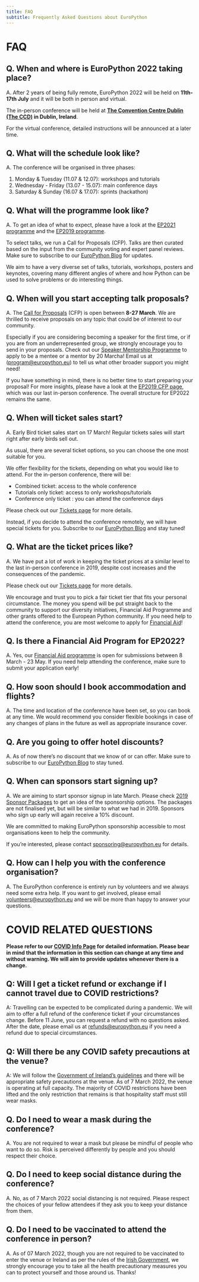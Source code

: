 ```yaml
---
title: FAQ
subtitle: Frequently Asked Questions about EuroPython
---
```


# FAQ

## **Q. When and where is EuroPython 2022 taking place?**

A. After 2 years of being fully remote, EuroPython 2022 will be held on
**11th-17th July** and it will be both in person and virtual.

The in-person conference will be held at
**[The Convention Centre Dublin (The CCD)](https://www.theccd.ie/) in Dublin,
Ireland**.

For the virtual conference, detailed instructions will be announced at a later
time.

## **Q. What will the schedule look like?**

A. The conference will be organised in three phases:

1. Monday & Tuesday (11.07 & 12.07): workshops and tutorials
2. Wednesday - Friday (13.07 - 15.07): main conference days
3. Saturday & Sunday (16.07 & 17.07): sprints (hackathon)

## **Q. What will the programme look like?**

A. To get an idea of what to expect, please have a look at the
[EP2021 programme](https://ep2021.europython.eu/events/sessions/) and the
[EP2019 programme](https://ep2019.europython.eu/events/sessions/).

To select talks, we run a Call for Proposals (CFP). Talks are then curated based
on the input from the community voting and expert panel reviews. Make sure to subscribe to our
[EuroPython Blog](https://blog.europython.eu/#/portal/signup) for updates.

We aim to have a very diverse set of talks, tutorials, workshops, posters and
keynotes, covering many different angles of where and how Python can be used to
solve problems or do interesting things.

## **Q. When will you start accepting talk proposals?**

A. The [Call for Proposals](https://program.europython.eu/europython-2022/cfp) (CFP) is open between **8-27 March**. We are thrilled
to receive proposals on any topic that could be of interest to our community.

Especially if you are considering becoming a speaker for the first time, or if
you are from an underrepresented group, we strongly encourage you to send in
your proposals. Check out our
[Speaker Mentorship Programme](https://ep2022.europython.eu/mentorship) to apply to be a mentee or a mentor by 20 Marcha! Email us at ([program@europython.eu](mailto:program@europython.eu)) to tell us what other broader support you might need!

If you have something in mind, there is no better time to start preparing your
proposal! For more insights, please have a look at the
[EP2019 CFP page](https://ep2019.europython.eu/events/call-for-proposals/),
which was our last in-person conference. The overall structure for EP2022 remains the same.

## **Q. When will ticket sales start?**

A. Early Bird ticket sales start on 17 March! Regular tickets sales will start right after early birds sell out. 

As usual, there are several ticket options, so you can choose the one most
suitable for you. 

We offer flexibility for the tickets, depending on what you would like to attend. For the in-person conference, there will be:

- Combined ticket: access to the whole conference
- Tutorials only ticket: access to only workshops/tutorials
- Conference only ticket : you can attend the conference days

Please check out our [Tickets page](https://ep2022.europython.eu/tickets) for more details. 

Instead, if you decide to attend the conference remotely, we will have special tickets for you. Subscribe to our
[EuroPython Blog](https://blog.europython.eu/#/portal/signup) and stay tuned!

## **Q. What are the ticket prices like?**

A. We have put a lot of work in keeping the ticket prices at a similar level to the last in-person conference in 2019, despite cost increases and the consequences of the pandemic. 

Please check out our [Tickets page](https://ep2022.europython.eu/tickets) for more details. 

We encourage and trust you to pick a fair ticket tier that fits your personal circumstance. The money you spend will be put straight back to the community to support our diversity initiatives, Financial Aid Programme and other grants offered to the European Python community. If you need help to attend the conference, you are most welcome to apply for [Financial Aid](https://ep2022.europython.eu/finaid)! 

## **Q. Is there a Financial Aid Program for EP2022?**

A. Yes, our
[Financial Aid programme](https://ep2022.europython.eu/finaid) is open for submissions between 8 March - 23 May. If you need help attending the conference, make sure to submit your application early!

## **Q. How soon should I book accommodation and flights?**

A. The time and location of the conference have been set, so you can book at any time. We would recommend you consider flexible bookings in case of any changes of plans in the future as well as appropriate insurance cover.

## **Q. Are you going to offer hotel discounts?**

A. As of now there’s no discount that we know of or can offer. Make sure to subscribe to our [EuroPython Blog](https://blog.europython.eu/#/portal/signup) to stay tuned.

## **Q. When can sponsors start signing up?**

A. We are aiming to start sponsor signup in late March. Please check
[2019 Sponsor Packages](https://ep2019.europython.eu/sponsor/packages/) to get an idea of the sponsorship options. The packages are not finalised yet, but will be similar to what we had in 2019. Sponsors who sign up early will again receive a 10% discount.

We are committed to making EuroPython sponsorship accessible to most organisations keen to help the community.

If you’re interested, please contact [sponsoring@europython.eu](mailto:sponsoring@europython.eu) for details.

## **Q. How can I help you with the conference organisation?**

A. The EuroPython conference is entirely run by volunteers and we always need some extra help. If you want to get involved, please email [volunteers@europython.eu](mailto:volunteers@europython.eu) and we will be more than happy to answer your questions.

# COVID RELATED QUESTIONS

**Please refer to our [COVID Info Page](https://ep2022.europython.eu/covid-info) for detailed information. Please bear in mind that the information in this section can change at any time and without warning. We will aim to provide updates whenever there is a change.**

## **Q: Will I get a ticket refund or exchange if I cannot travel due to COVID restrictions?**

A: Travelling can be expected to be complicated during a pandemic. We will aim to offer a full refund of the conference ticket if your circumstances change. Before 11 June, you can request a refund with no questions asked. After the date, please email us at [refunds@europython.eu](mailto:refunds@europython.eu) if you need a refund due to special circumstances. 

## **Q: Will there be any COVID safety precautions at the venue?**

A: We will follow the [Government of Ireland’s guidelines](https://www.gov.ie/en/campaigns/c36c85-covid-19-coronavirus/) and there will be appropriate safety precautions at the venue. As of 7 March 2022, the venue is operating at full capacity. The majority of COVID restrictions have been lifted and the only restriction that remains is that hospitality staff must still wear masks.

## **Q. Do I need to wear a mask during the conference?**

A. You are not required to wear a mask but please be mindful of people who want to do so. Risk is perceived differently by people and you should respect their choice.

## **Q. Do I need to keep social distance during the conference?**

A. No, as of 7 March 2022 social distancing is not required. Please respect the choices of your fellow attendees if they ask you to keep your distance from them.

## **Q. Do I need to be vaccinated to attend the conference in person?**

A. As of 07 March 2022, though you are not required to be vaccinated to enter the venue or Ireland as per the rules of the
[Irish Government](https://www.gov.ie/en/publication/77952-government-advice-on-international-travel/), we strongly encourage you to take all the health precautionary measures you can to protect yourself and those around us. Thanks!
